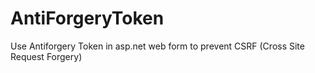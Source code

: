 # AntiForgeryToken
Use Antiforgery Token in asp.net web form to prevent CSRF (Cross Site Request Forgery)
